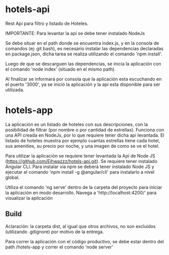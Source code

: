 # hotels-api

Rest Api para filtro y listado de Hoteles.

IMPORTANTE: Para levantar la api se debe tener instalado NodeJs

Se debe situar en el path donde se encuentra index.js, y en la consola de comandos (ej: git bash), 
es necesario instalar las dependencias declaradas en package.json, dicha tarea se realiza utilizando el comando 'npm install'.

Luego de que se descarguen las dependencias, se inicia la aplicación con el comando 'node index' (situado en el mismo path).

Al finalizar se informará por consola que la aplicación esta escuchando en el puerto '3000', ya se inició la aplicación y la 
api esta disponible para ser utilizada.


# hotels-app

La aplicación es un listado de hoteles con sus descripciones, con la posibilidad de filtrar (por nombre o por cantidad de estrellas).
Funciona con una API creada en NodeJs, por lo que requiere tener dicha api levantada.
El listado de hoteles muestra por ejemplo cuantas estrellas tiene cada hotel, sus amenities, su precio por noche, y una imagen de como se ve el hotel.


Para utilizar la aplicación se requiere tener levantada la Api de Node JS (https://github.com/Eihwazzz/hotels-api.git).
Se requiere tener instalado Angular CLI. Para instalar via npm se deberá tener instalado Node JS y ejecutar el comando 'npm install -g @angular/cli' para instalarlo a nivel global.


Utiliza el comando 'ng serve' dentro de la carpeta del proyecto para iniciar la aplicación en modo desarrollo.
Navega a 'http://localhost:4200/' para visualizar la aplicación


## Build

Aclaración: la carpeta dist, al igual que otros archivos, no son excluidos (utilizando .gitignore) por motivo de la entrega.


Para correr la aplicación con el código productivo, se debe estar dentro del path /hotels-app y correr el comando 'node server'

